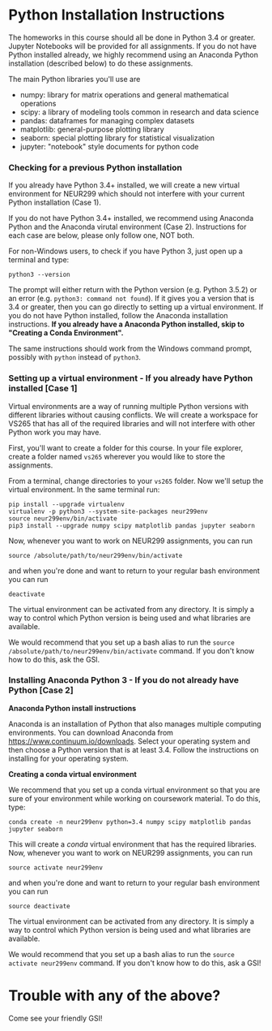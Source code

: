 # Python Installation Instructions

The homeworks in this course should all be done in Python 3.4 or greater. Jupyter Notebooks will be provided for all assignments. If you do not have Python installed already, we highly recommend using an Anaconda Python installation (described below) to do these assignments.

The main Python libraries you'll use are

- numpy: library for matrix operations and general mathematical operations
- scipy: a library of modeling tools common in research and data science
- pandas: dataframes for managing complex datasets
- matplotlib: general-purpose plotting library
- seaborn: special plotting library for statistical visualization
- jupyter: "notebook" style documents for python code

### Checking for a previous Python installation
If you already have Python 3.4+ installed, we will create a new virtual environment for NEUR299 which should not interfere with your current Python installation (Case 1).

If you do not have Python 3.4+ installed, we recommend using Anaconda Python and the Anaconda virutal environment (Case 2). Instructions for each case are below, please only follow one, NOT both.

For non-Windows users, to check if you have Python 3, just open up a terminal and type:
```
python3 --version
```
The prompt will either return with the Python version (e.g. Python 3.5.2) or an error (e.g. `python3: command not found`). If it gives you a version that is 3.4 or greater, then you can go directly to setting up a virtual environment. If you do not have Python installed, follow the Anaconda installation instructions. **If you already have a Anaconda Python installed, skip to "Creating a Conda Environment".**

The same instructions should work from the Windows command prompt, possibly with `python` instead of `python3`.

### Setting up a virtual environment - If you already have Python installed [Case 1]
Virtual environments are a way of running multiple Python versions with different libraries without causing conflicts. We will create a workspace for VS265 that has all of the required libraries and will not interfere with other Python work you may have.

First, you'll want to create a folder for this course. In your file explorer, create a folder named ```vs265``` wherever you would like to store the assignments. 

From a terminal, change directories to your ```vs265``` folder. Now we'll setup the virtual environment. In the same terminal run:
```
pip install --upgrade virtualenv
virtualenv -p python3 --system-site-packages neur299env
source neur299env/bin/activate
pip3 install --upgrade numpy scipy matplotlib pandas jupyter seaborn 
```
Now, whenever you want to work on NEUR299 assignments, you can run
```
source /absolute/path/to/neur299env/bin/activate
```
and when you're done and want to return to your regular bash environment you can run
```
deactivate
```
The virtual environment can be activated from any directory. It is simply a way to control which Python version is being used and what libraries are available.

We would recommend that you set up a bash alias to run the ```source /absolute/path/to/neur299env/bin/activate``` command. If you don't know how to do this, ask the GSI.

### Installing Anaconda Python 3 - If you do not already have Python [Case 2]

**Anaconda Python install instructions**

Anaconda is an installation of Python that also manages multiple computing environments. You can download Anaconda from https://www.continuum.io/downloads. Select your operating system and then choose a Python version that is at least 3.4. Follow the instructions on installing for your operating system.

**Creating a conda virtual environment**

We recommend that you set up a conda virtual environment so that you are sure of your environment while working on coursework material. To do this, type:
```
conda create -n neur299env python=3.4 numpy scipy matplotlib pandas jupyter seaborn 
```

This will create a _conda_ virtual environment that has the required libraries. 
Now, whenever you want to work on NEUR299 assignments, you can run
```
source activate neur299env
```
and when you're done and want to return to your regular bash environment you can run
```
source deactivate
```
The virtual environment can be activated from any directory. It is simply a way to control which Python version is being used and what libraries are available.

We would recommend that you set up a bash alias to run the ```source activate neur299env``` command. If you don't know how to do this, ask a GSI!

# Trouble with any of the above?
Come see your friendly GSI!
